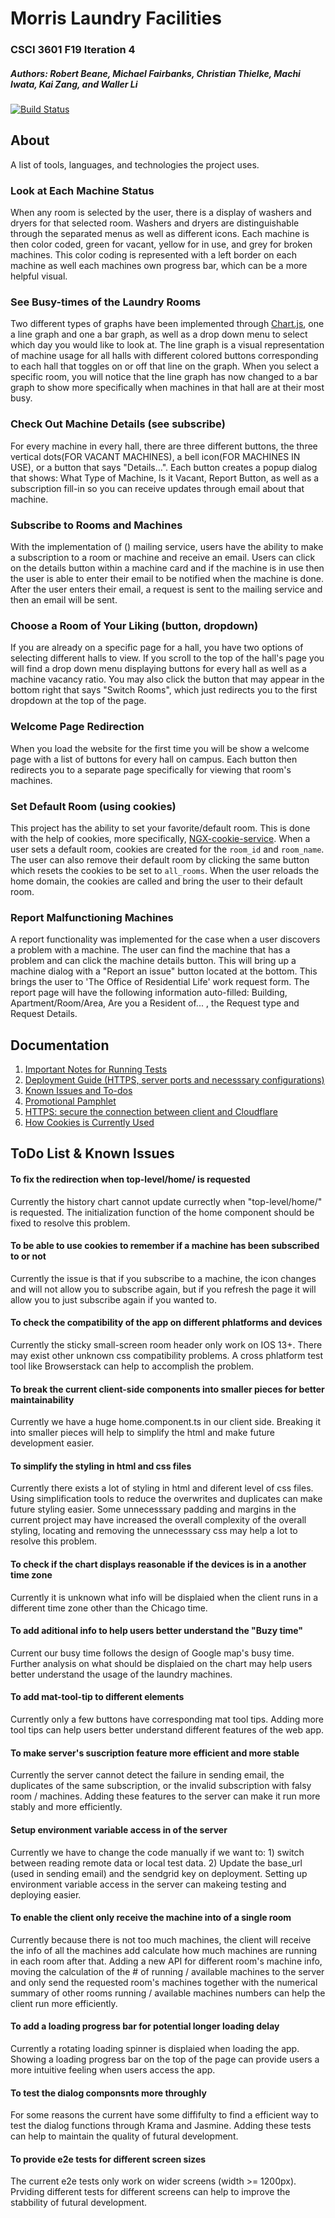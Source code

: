 # Morris Laundry Facilities
### CSCI 3601 F19 Iteration 4
##### Authors: Robert Beane, Michael Fairbanks, Christian Thielke, Machi Iwata, Kai Zang, and Waller Li

[![Build Status](https://travis-ci.org/UMM-CSci-3601-F19/iteration-4-rockin-reindeer.svg?branch=master)](https://travis-ci.org/UMM-CSci-3601-F19/iteration-4-rockin-reindeer)

## About

A list of tools, languages, and technologies the project uses.

### Look at Each Machine Status

When any room is selected by the user, there is a display of washers and dryers for that selected room. Washers and dryers are distinguishable through the separated menus as well as different icons. Each machine is then color coded, green for vacant, yellow for in use, and grey for broken machines. This color coding is represented with a left border on each machine as well each machines own progress bar, which can be
a more helpful visual.
 
### See Busy-times of the Laundry Rooms

Two different types of graphs have been implemented through [Chart.js][CHARTjs], one a line graph and one a bar graph, as well as a drop down menu to select which day you would like to look at. The line graph is a visual representation of machine usage for all halls with different colored buttons corresponding to each hall that toggles on or off that line on the graph. When you select a specific room, you will notice that the line graph has now changed to a bar graph to show more specifically when machines in that hall are at their most busy.

### Check Out Machine Details (see subscribe)

For every machine in every hall, there are three different buttons, the three vertical dots(FOR VACANT MACHINES), a bell icon(FOR MACHINES IN USE), or a button that says "Details...". Each button creates a popup dialog that shows: What Type of Machine, Is it Vacant, Report Button, as well as a subscription fill-in so you can receive updates through email about that machine.

### Subscribe to Rooms and Machines

With the implementation of () mailing service, users have the ability to make a subscription to a room or machine and receive an email. Users can click on the details button within a machine card and if the machine is in use then the user is able to enter their email to be notified when the machine is done. After the user enters their email, a request is sent to the mailing service and then an email will be sent.

### Choose a Room of Your Liking (button, dropdown)

If you are already on a specific page for a hall, you have two options of selecting different halls to view. If you scroll to the top of the hall's page you will find a drop down menu displaying buttons for every hall as well as a machine vacancy ratio. You may also click the button that may appear in the bottom right that says "Switch Rooms", which just redirects you to the first dropdown at the top of the page.

### Welcome Page Redirection

When you load the website for the first time you will be show a welcome page with a list of buttons for every hall on campus. Each button then redirects you to a separate page specifically for viewing that room's machines.

### Set Default Room (using cookies)

This project has the ability to set your favorite/default room. This is done with the help of cookies, more specifically, [NGX-cookie-service][NGXCookie]. When a user sets a default room, cookies are created for the ```room_id``` and ```room_name```. The user can also remove their default room by clicking the same button which resets the cookies to be set to ```all_rooms```. When the user reloads the home domain, the cookies are called and bring the user to their default room.

### Report Malfunctioning Machines

A report functionality was implemented for the case when a user discovers a problem with a machine. The user can find the machine that has a problem and can click the machine details button. This will bring up a machine dialog with a "Report an issue" button located at the bottom. This brings the user to 'The Office of Residential Life' work request form. The report page will have the following information auto-filled: Building, Apartment/Room/Area, Are you a Resident of... , the Request type and Request Details.

## Documentation

1. [Important Notes for Running Tests](https://github.com/UMM-CSci-3601-F19/iteration-4-rockin-reindeer/blob/master/Documentation/testInstruction.md)
2. [Deployment Guide (HTTPS, server ports and necesssary configurations)](https://github.com/UMM-CSci-3601-F19/iteration-4-rockin-reindeer/blob/master/Documentation/deployment.md)
3. [Known Issues and To-dos](#ToDo-List-&-Known-Issues)
4. [Promotional Pamphlet](https://github.com/UMM-CSci-3601-F19/iteration-4-rockin-reindeer/blob/master/Documentation/softDesignBrochure.jpg)
5. [HTTPS: secure the connection between client and Cloudflare](https://github.com/UMM-CSci-3601-S19/iteration-4-endgame/blob/master/Documentation/HTTPS.md)
6. [How Cookies is Currently Used](https://github.com/UMM-CSci-3601-F19/iteration-4-rockin-reindeer/blob/master/Documentation/cookies.md)

## ToDo List & Known Issues

#### To fix the redirection when top-level/home/ is requested

Currently the history chart cannot update currectly when "top-level/home/" is requested. The initialization function of the home component should be fixed to resolve this problem.

#### To be able to use cookies to remember if a machine has been subscribed to or not

Currently the issue is that if you subscribe to a machine, the icon changes and will not allow you to subscribe again, but if you refresh the page it will allow you to just subscribe again if you wanted to.

#### To check the compatibility of the app on different phlatforms and devices

Currently the sticky small-screen room header only work on IOS 13+. There may exist other unknown css compatibility problems. A cross phlatform test tool like Browserstack can help to accomplish the problem.

#### To break the current client-side components into smaller pieces for better maintainability

Currently we have a huge home.component.ts in our client side. Breaking it into smaller pieces will help to simplify the html and make future development easier.

#### To simplify the styling in html and css files

Currently there exists a lot of styling in html and diferent level of css files. Using simplification tools to reduce the overwrites and duplicates can make future styling easier. Some unnecesssary padding and margins in the current project may have increased the overall complexity of the overall styling, locating and removing the unnecesssary css may help a lot to resolve this problem.

#### To check if the chart displays reasonable if the devices is in a another time zone

Currently it is unknown what info will be displaied when the client runs in a different time zone other than the Chicago time.

#### To add aditional info to help users better understand the "Buzy time"

Current our busy time follows the design of Google map's busy time. Further analysis on what should be displaied on the chart may help users better understand the usage of the laundry machines.

#### To add mat-tool-tip to different elements

Currently only a few buttons have corresponding mat tool tips. Adding more tool tips can help users better understand different features of the web app.

#### To make server's suscription feature more efficient and more stable

Currently the server cannot detect the failure in sending email, the duplicates of the same subscription, or the invalid subscription with falsy room / machines. Adding these features to the server can make it run more stably and more efficiently.

#### Setup environment variable access in of the server

Currently we have to change the code manually if we want to: 1) switch between reading remote data or local test data. 2) Update the base_url (used in sending email) and the sendgrid key on deployment. Setting up environment variable access in the server can makeing testing and deploying easier.

#### To enable the client only receive the machine into of a single room

Currently because there is not too much machines, the client will receive the info of all the machines add calculate how much machines are running in each room after that. Adding a new API for different room's machine info, moving the calculation of the # of running / available machines to the server and only send the requested room's machines together with the numerical summary of other rooms running / available machines numbers can help the client run more efficiently.

#### To add a loading progress bar for potential longer loading delay

Currently a rotating loading spinner is displaied when loading the app. Showing a loading progress bar on the top of the page can provide users a more intuitive feeling when users access the app.

#### To test the dialog componsnts more throughly

For some reasons the current have some diffifulty to find a efficient way to test the dialog functions through Krama and Jasmine. Adding these tests can help to maintain the quality of futural development.

#### To provide e2e tests for different screen sizes

The current e2e tests only work on wider screens (width >= 1200px). Prviding different tests for different screens can help to improve the stabbility of futural development.

[NGXCookie]: https://www.npmjs.com/package/ngx-cookie-service
[CHARTjs]: https://www.chartjs.org/
